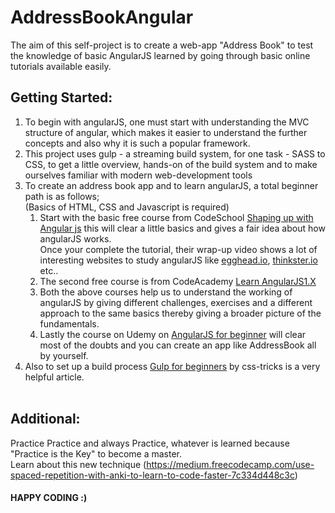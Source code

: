 # AddressBookAngular
The aim of this self-project is to create a web-app "Address Book" to test the knowledge of basic AngularJS learned by going through basic online tutorials available easily.

## Getting Started:

1. To begin with angularJS, one must start with understanding the MVC structure of angular, which makes it easier to understand the further concepts and also why it is such a popular framework.
2. This project uses gulp - a streaming build system, for one task - SASS to CSS, to get a little overview, hands-on of the build system and to make ourselves familiar with modern web-development tools
3. To create an address book app and to learn angularJS, a total beginner path is as follows;
   <br/> (Basics of HTML, CSS and Javascript is required)
    1. Start with the basic free course from CodeSchool [Shaping up with Angular js](https://www.codeschool.com/courses/shaping-up-with-angularjs)
    this will clear a little basics and gives a fair idea about how angularJS works.
    <br/>Once your complete the tutorial, their wrap-up video shows a lot of interesting websites to study angularJS like 
    [egghead.io](https://egghead.io/lessons/angularjs-building-an-angular-app-eggly-introduction), 
    [thinkster.io](https://thinkster.io/topics/angular) etc..
    2. The second free course is from CodeAcademy [Learn AngularJS1.X](https://www.codecademy.com/learn/learn-angularjs)
    3. Both the above courses help us to understand the working of angularJS by giving different challenges, exercises and a  different approach to the same basics thereby giving a broader picture of the fundamentals.
    4. Lastly the course on Udemy on [AngularJS for beginner](https://www.udemy.com/angularjs-for-beginners-udemy/learn/v4/overview) will clear most of the doubts and you can create an app like AddressBook all by yourself.
4. Also to set up a build process [Gulp for beginners](https://css-tricks.com/gulp-for-beginners/) by css-tricks is a very helpful article.
<br/></br>

## Additional:
Practice Practice and always Practice, whatever is learned because "Practice is the Key" to become a master.
<br/> Learn about this new technique (https://medium.freecodecamp.com/use-spaced-repetition-with-anki-to-learn-to-code-faster-7c334d448c3c)

#### HAPPY CODING :)
